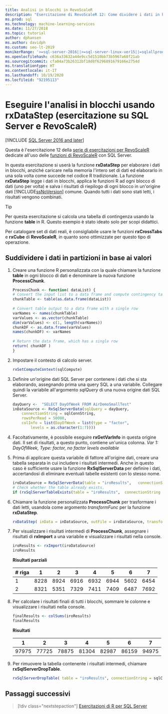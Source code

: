 ```yaml
---
title: Analisi in blocchi in RevoScaleR
description: "Esercitazione di RevoScaleR 12: Come dividere i dati in blocchi per l'analisi distribuita usando il linguaggio R in SQL Server."
ms.prod: sql
ms.technology: machine-learning-services
ms.date: 11/27/2018
ms.topic: tutorial
author: dphansen
ms.author: davidph
ms.custom: seo-lt-2019
monikerRange: '>=sql-server-2016||>=sql-server-linux-ver15||=sqlallproducts-allversions'
ms.openlocfilehash: c636a33632a44e9cc5d1510bb73b5967a68f21ab
ms.sourcegitcommit: cfa04a73b26312bf18d8f6296891679166e2754d
ms.translationtype: HT
ms.contentlocale: it-IT
ms.lasthandoff: 10/19/2020
ms.locfileid: "92195113"
---
```

# <a name="perform-chunking-analysis-using-rxdatastep-sql-server-and-revoscaler-tutorial"></a>Eseguire l'analisi in blocchi usando rxDataStep (esercitazione su SQL Server e RevoScaleR)
[!INCLUDE [SQL Server 2016 and later](../../includes/applies-to-version/sqlserver2016.md)]

Questa è l'esercitazione 12 della [serie di esercitazioni per RevoScaleR](deepdive-data-science-deep-dive-using-the-revoscaler-packages.md) dedicate all'uso delle [funzioni di RevoScaleR](/machine-learning-server/r-reference/revoscaler/revoscaler) con SQL Server.

In questa esercitazione si userà la funzione **rxDataStep** per elaborare i dati in blocchi, anziché caricare nella memoria l'intero set di dati ed elaborarlo in una sola volta come succede nel codice R tradizionale. La funzione **rxDataStep** legge i dati in blocchi, applica le funzioni R ad ogni blocco di dati (uno per volta) e salva i risultati di riepilogo di ogni blocco in un'origine dati [!INCLUDE[ssNoVersion](../../includes/ssnoversion-md.md)] comune. Quando tutti i dati sono stati letti, i risultati vengono combinati.

> [!TIP]
> Per questa esercitazione si calcola una tabella di contingenza usando la funzione **table** in R. Questo esempio è stato ideato solo per scopi didattici. 
> 
> Per catalogare set di dati reali, è consigliabile usare le funzioni **rxCrossTabs** e **rxCube** di **RevoScaleR**, in quanto sono ottimizzate per questo tipo di operazione.

## <a name="partition-data-by-values"></a>Suddividere i dati in partizioni in base ai valori

1. Creare una funzione R personalizzata con la quale chiamare la funzione **table** in ogni blocco di dati e denominare la nuova funzione **ProcessChunk**.
  
    ```R
    ProcessChunk <- function( dataList) {
    # Convert the input list to a data frame and compute contingency table
    chunkTable <- table(as.data.frame(dataList))
  
    # Convert table output to a data frame with a single row
    varNames <- names(chunkTable)
    varValues <- as.vector(chunkTable)
    dim(varValues) <- c(1, length(varNames))
    chunkDF <- as.data.frame(varValues)
    names(chunkDF) <- varNames
  
    # Return the data frame, which has a single row
    return( chunkDF )
    }
    ```

2. Impostare il contesto di calcolo server.
  
    ```R
    rxSetComputeContext(sqlCompute)
    ```
  
3. Definire un'origine dati SQL Server per contenere i dati che si sta elaborando, assegnando prima una query SQL a una variabile. Collegare quindi la variabile all'argomento *sqlQuery* di una nuova origine dati SQL Server.
  
    ```R
    dayQuery <-  "SELECT DayOfWeek FROM AirDemoSmallTest"
    inDataSource <- RxSqlServerData(sqlQuery = dayQuery,
        connectionString = sqlConnString,
        rowsPerRead = 50000,
        colInfo = list(DayOfWeek = list(type = "factor",
            levels = as.character(1:7))))
    ```

4. Facoltativamente, è possibile eseguire **rxGetVarInfo** in questa origine dati. Il set di risultati, a questo punto, contiene un'unica colonna. *Var 1: DayOfWeek, Type: factor, no factor levels available*
     
5. Prima di applicare questa variabile di fattore all'origine dati, creare una tabella separata in cui includere i risultati intermedi. Anche in questo caso è sufficiente usare la funzione **RxSqlServerData** per definire i dati, accertandosi di eliminare eventuali tabelle esistenti con lo stesso nome.
  
    ```R
    iroDataSource = RxSqlServerData(table = "iroResults",   connectionString = sqlConnString)
    # Check whether the table already exists.
    if (rxSqlServerTableExists(table = "iroResults",  connectionString = sqlConnString))  { rxSqlServerDropTable( table = "iroResults", connectionString = sqlConnString) }
    ```
  
7.  Chiamare la funzione personalizzata **ProcessChunk** per trasformare i dati letti, usandola come argomento *transformFunc* per la funzione **rxDataStep**.
  
    ```R
    rxDataStep( inData = inDataSource, outFile = iroDataSource, transformFunc = ProcessChunk, overwrite = TRUE)
    ```
  
8.  Per visualizzare i risultati intermedi di **ProcessChunk**, assegnare i risultati di **rxImport** a una variabile e visualizzare i risultati nella console.
  
    ```R
    iroResults <- rxImport(iroDataSource)
    iroResults
    ```

    **Risultati parziali**

    | \# riga |    1  |   2   |  3   |  4   |  5  |   6   |  7 |
    | --- | ---  | --- | ---  |  ---  | ---  | ---  | --- |
    | 1 | 8228 | 8924 | 6916 | 6932 | 6944 | 5602 | 6454 |
    | 2  | 8321  | 5351 | 7329 | 7411 | 7409 | 6487 | 7692 |

9. Per calcolare i risultati finali di tutti i blocchi, sommare le colonne e visualizzare i risultati nella console.

    ```R
    finalResults <- colSums(iroResults)
    finalResults
    ```

    **Risultati**

    1  |   2  |   3  |   4  |   5  |   6  |   7
    ---  |   ---  |   ---  |   ---  |   ---  |   ---  |   ---
    97975 | 77725 | 78875 | 81304 | 82987 | 86159 | 94975 

10. Per rimuovere la tabella contenente i risultati intermedi, chiamare **rxSqlServerDropTable**.
  
    ```R
    rxSqlServerDropTable( table = "iroResults", connectionString = sqlConnString)
    ```

## <a name="next-steps"></a>Passaggi successivi

> [!div class="nextstepaction"]
> [Esercitazioni di R per SQL Server](./r-tutorials.md)